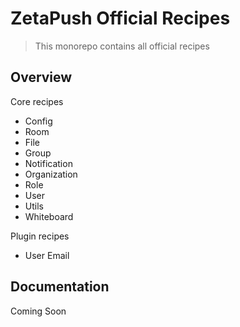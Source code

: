 # ZetaPush Official Recipes

> This monorepo contains all official recipes

## Overview

Core recipes

- Config
- Room
- File
- Group
- Notification
- Organization
- Role
- User
- Utils
- Whiteboard

Plugin recipes

- User Email

## Documentation

Coming Soon


